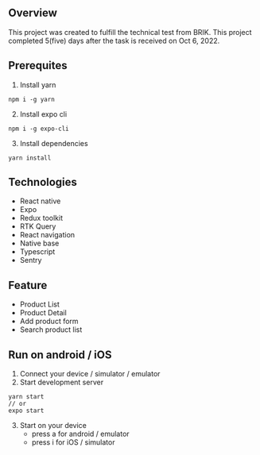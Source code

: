 ## Overview

This project was created to fulfill the technical test from BRIK. This project completed 5(five) days after the task is received on Oct 6, 2022.

## Prerequites

1. Install yarn

```
npm i -g yarn
```

2. Install expo cli

```
npm i -g expo-cli
```

3. Install dependencies

```
yarn install
```

## Technologies

- React native
- Expo
- Redux toolkit
- RTK Query
- React navigation
- Native base
- Typescript
- Sentry

## Feature

- Product List
- Product Detail
- Add product form
- Search product list

## Run on android / iOS

1. Connect your device / simulator / emulator
2. Start development server

```
yarn start
// or
expo start
```

3. Start on your device
   - press a for android / emulator
   - press i for iOS / simulator
